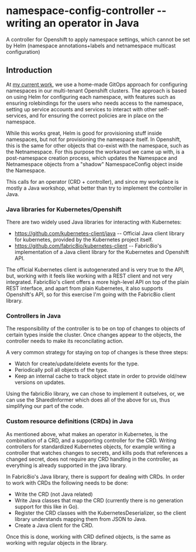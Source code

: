 
# namespace-config-controller -- writing an operator in Java

A controller for Openshift to apply namespace settings, which cannot be set by
Helm (namespace annotations+labels and netnamespace multicast configuration)

## Introduction

At [my current work](https://bankdata.dk/), we use a home-made GitOps approach for configuring namespaces in our multi-tenant Openshift 
clusters. The approach is based on using Helm for configuring each namespace, with features such as ensuring
rolebindings for the users who needs access to the namespace, setting up service accounts and services to interact 
with other self-services, and for ensuring the correct policies are in place on the namespace.

While this works great, Helm is good for provisioning stuff inside namespaces, but not for provisioning the
namespace itself. In Openshift, this is the same for other objects that co-exist with the namespace, such as
the Netnamespace. For this purpose the workaroud we came up with, is a post-namespace creation process, which
updates the Namespace and Netnamespace objects from a "shadow" NamespaceConfig object inside the Namespace.

This calls for an operator (CRD + controller), and since my workplace is mostly a Java workshop, what better
than try to implement the controller in Java.

### Java libraries for Kubernetes/Openshift

There are two widely used Java libraries for interacting with Kubernetes:

* https://github.com/kubernetes-client/java -- Official Java client library for kubernetes, provided by the Kubernetes
  project itself.
* https://github.com/fabric8io/kubernetes-client -- Fabric8io's implementation of a Java client library for the 
  Kubernetes and Openshift API.
  
The official Kubernetes client is autogenerated and is very true to the API, but, working with it feels like
working with a REST client and not very integrated. Fabric8io's client offers a more high-level API on top of
the plain REST interface, and apart from plain Kubernetes, it also supports Openshift's API, so for this
exercise I'm going with the Fabric8io client library.

### Controllers in Java

The responsibility of the controller is to be on top of changes to objects of certain types inside the cluster. 
Once changes appear to the objects, the controller needs to make its reconcilating action.

A very common strategy for staying on top of changes is these three steps:
* Watch for create/update/delete events for the type.
* Periodically poll all objects of the type.
* Keep an internal cache to track object state in order to provide old/new versions on updates.

Using the fabric8io library, we can chose to implement it outselves, or, we can use the SharedInformer
which does all of the above for us, thus simplifying our part of the code.

### Custom resource definitions (CRDs) in Java

As mentioned above, what makes an operator in Kubernetes, is the combination of a CRD, and a supporting
controller for the CRD. Writing controllers for standardized Kubernetes objects, for example writing a 
controller that watches changes to secrets, and kills pods that references a changed secret, does not require
any CRD handling in the controller, as everything is already supported in the java library.

In Fabric8io's Java library, there is support for dealing with CRDs. In order to work with CRDs the following needs
to be done:
* Write the CRD (not Java related)
* Write Java classes that map the CRD (currently there is no generation support for this like in Go).
* Register the CRD classes with the KubernetesDeserializer, so the client library understands mapping them from JSON to Java.
* Create a Java client for the CRD.

Once this is done, working with CRD defined objects, is the same as working with regular objects in the library.

